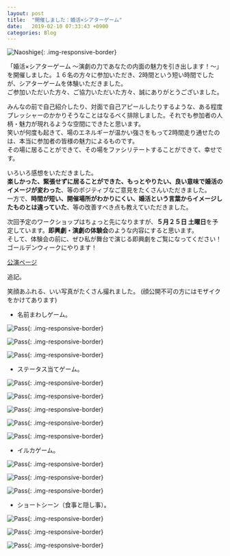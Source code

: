 ```yaml
---
layout: post
title:  "開催しました：婚活×シアターゲーム"
date:   2019-02-10 07:33:43 +0900
categories: Blog
---
```


![Naoshige]({{site.baseurl}}/img/20190210_01.jpg){: .img-responsive-border} 


「婚活×シアターゲーム 〜演劇の力であなたの内面の魅力を引き出します！〜」を開催しました。１６名の方々に参加いただき、2時間という短い時間でしたが、シアターゲームを体験いただきました。  
ご参加いただいた方々、ご協力いただいた方々、誠にありがとうございました。

みんなの前で自己紹介したり、対面で自己アピールしたりするような、ある程度プレッシャーのかかりそうなことはなるべく排除しました。それでも参加者の人柄・魅力が現れるような空間にできたと思います。  
笑いが何度も起きて、場のエネルギーが温かい強さをもって2時間走り通せたのは、本当に参加者の皆様の魅力によるものです。  
その場に居ることができて、その場をファシリテートすることができて、幸せです。

いろいろ感想をいただきました。  
**楽しかった、緊張せずに居ることができた、もっとやりたい、良い意味で婚活のイメージが変わった**、等のポジティブなご意見をたくさんいただきました。  
一方で、**時間が短い、開催場所がわかりにくい、婚活という言葉からイメージしたものとは違っていた**、等の改善すべき点も教えていただきました。

次回予定のワークショップはちょっと先になりますが、**５月２５日 土曜日**を予定しています。**即興劇・演劇の体験会**のような内容にすると思います。  
そして、体験会の前に、ぜひ私が舞台で演じる即興劇をご覧になってください！　ゴールデンウィークにやります！

[公演ページ](http://plafo.info/next/syuumatu)


追記。

笑顔あふれる、いい写真がたくさん撮れました。
(顔公開不可の方にはモザイクをかけてあります)

* 名前まわしゲーム。

![Pass]({{site.baseurl}}/img/20190210_02_pass.jpg){: .img-responsive-border} 

![Pass]({{site.baseurl}}/img/20190210_03_pass.jpg){: .img-responsive-border} 

![Pass]({{site.baseurl}}/img/20190210_04_pass.JPG){: .img-responsive-border} 

* ステータス当てゲーム。

![Pass]({{site.baseurl}}/img/20190210_05_StatusQuiz.jpg){: .img-responsive-border} 

![Pass]({{site.baseurl}}/img/20190210_06_StatusQuiz.jpg){: .img-responsive-border} 

![Pass]({{site.baseurl}}/img/20190210_07_StatusQuiz.jpg){: .img-responsive-border} 

![Pass]({{site.baseurl}}/img/20190210_08_StatusQuiz.jpg){: .img-responsive-border} 

![Pass]({{site.baseurl}}/img/20190210_09_StatusQuiz.jpg){: .img-responsive-border} 

* イルカゲーム。

![Pass]({{site.baseurl}}/img/20190210_10_Dolphin.jpg){: .img-responsive-border} 

![Pass]({{site.baseurl}}/img/20190210_11_Dolphin.jpg){: .img-responsive-border} 

![Pass]({{site.baseurl}}/img/20190210_12_Dolphin.jpg){: .img-responsive-border} 

* ショートシーン（食事と隠し事）。

![Pass]({{site.baseurl}}/img/20190210_13_ShortScene.jpg){: .img-responsive-border} 

![Pass]({{site.baseurl}}/img/20190210_14_ShortScene.jpg){: .img-responsive-border} 

![Pass]({{site.baseurl}}/img/20190210_15_ShortScene.jpg){: .img-responsive-border} 




